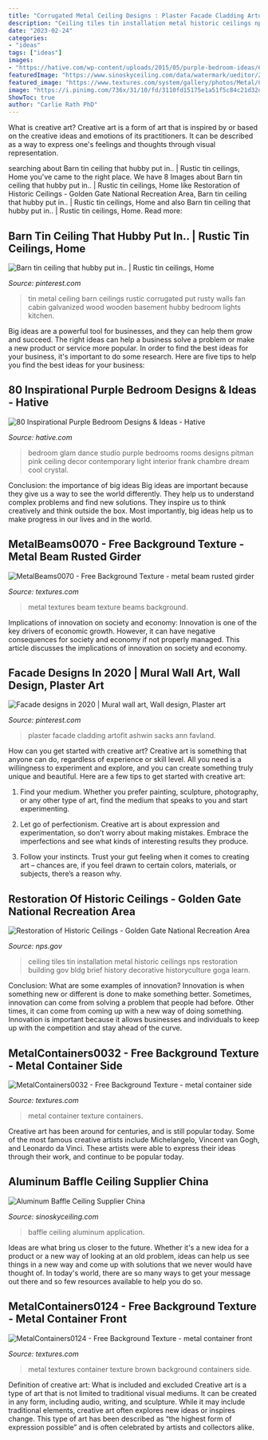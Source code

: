 ```yaml
---
title: "Corrugated Metal Ceiling Designs : Plaster Facade Cladding Artofit Ashwin Sacks Ann Favland"
description: "Ceiling tiles tin installation metal historic ceilings nps restoration building gov bldg brief history decorative historyculture goga learn"
date: "2023-02-24"
categories:
- "ideas"
tags: ["ideas"]
images:
- "https://hative.com/wp-content/uploads/2015/05/purple-bedroom-ideas/69-purple-bedroom-ideas.jpg"
featuredImage: "https://www.sinoskyceiling.com/data/watermark/ueditor/20200117/5e2181a86bd3c.jpg"
featured_image: "https://www.textures.com/system/gallery/photos/Metal/Containers/31667/MetalContainers0124_1_600.jpg?v=5"
image: "https://i.pinimg.com/736x/31/10/fd/3110fd15175e1a51f5c84c21d32da676.jpg"
ShowToc: true
author: "Carlie Rath PhD"
---
```



What is creative art?
Creative art is a form of art that is inspired by or based on the creative ideas and emotions of its practitioners. It can be described as a way to express one's feelings and thoughts through visual representation.

	

		
searching about Barn tin ceiling that hubby put in.. | Rustic tin ceilings, Home you've came to the right place. We have 8 Images about Barn tin ceiling that hubby put in.. | Rustic tin ceilings, Home like Restoration of Historic Ceilings - Golden Gate National Recreation Area, Barn tin ceiling that hubby put in.. | Rustic tin ceilings, Home and also Barn tin ceiling that hubby put in.. | Rustic tin ceilings, Home. Read more:
		
    
## Barn Tin Ceiling That Hubby Put In.. | Rustic Tin Ceilings, Home

<img loading=lazy src="https://i.pinimg.com/736x/35/27/ed/3527edd37432b7b9ebfc3eebf518b940--corrugated-metal-rusty-metal.jpg" onerror="this.onerror=null;this.src='https://tse3.mm.bing.net/th?id=OIP.nRSpILaB2tDqlLMDvGvuQQHaFj&amp;pid=15.1';" alt="Barn tin ceiling that hubby put in.. | Rustic tin ceilings, Home">

_Source: pinterest.com_

>tin metal ceiling barn ceilings rustic corrugated put rusty walls fan cabin galvanized wood wooden basement hubby bedroom lights kitchen. 

	

Big ideas are a powerful tool for businesses, and they can help them grow and succeed. The right ideas can help a business solve a problem or make a new product or service more popular. In order to find the best ideas for your business, it's important to do some research. Here are five tips to help you find the best ideas for your business:

    
## 80 Inspirational Purple Bedroom Designs &amp; Ideas - Hative

<img loading=lazy src="https://hative.com/wp-content/uploads/2015/05/purple-bedroom-ideas/69-purple-bedroom-ideas.jpg" onerror="this.onerror=null;this.src='https://tse2.mm.bing.net/th?id=OIP.adwYe1NRtaA6DKqNzZTI3QHaFB&amp;pid=15.1';" alt="80 Inspirational Purple Bedroom Designs &amp; Ideas - Hative">

_Source: hative.com_

>bedroom glam dance studio purple bedrooms rooms designs pitman pink ceiling decor contemporary light interior frank chambre dream cool crystal. 

	

Conclusion: the importance of big ideas
Big ideas are important because they give us a way to see the world differently. They help us to understand complex problems and find new solutions. They inspire us to think creatively and think outside the box. Most importantly, big ideas help us to make progress in our lives and in the world.

    
## MetalBeams0070 - Free Background Texture - Metal Beam Rusted Girder

<img loading=lazy src="https://www.textures.com/system/gallery/photos/Metal/Beams/121200/MetalBeams0070_1_600.jpg?v=5" onerror="this.onerror=null;this.src='https://tse1.mm.bing.net/th?id=OIP.VNzpZ0nx-rs3WP1_-SG_3AHaDA&amp;pid=15.1';" alt="MetalBeams0070 - Free Background Texture - metal beam rusted girder">

_Source: textures.com_

>metal textures beam texture beams background. 

	

Implications of innovation on society and economy:
Innovation is one of the key drivers of economic growth. However, it can have negative consequences for society and economy if not properly managed. This article discusses the implications of innovation on society and economy.

    
## Facade Designs In 2020 | Mural Wall Art, Wall Design, Plaster Art

<img loading=lazy src="https://i.pinimg.com/736x/31/10/fd/3110fd15175e1a51f5c84c21d32da676.jpg" onerror="this.onerror=null;this.src='https://tse2.mm.bing.net/th?id=OIP.Ku7rMZLyf0-Ej-LpKVX2rAHaJ3&amp;pid=15.1';" alt="Facade designs in 2020 | Mural wall art, Wall design, Plaster art">

_Source: pinterest.com_

>plaster facade cladding artofit ashwin sacks ann favland. 

	

How can you get started with creative art?
Creative art is something that anyone can do, regardless of experience or skill level. All you need is a willingness to experiment and explore, and you can create something truly unique and beautiful. Here are a few tips to get started with creative art:
1. Find your medium. Whether you prefer painting, sculpture, photography, or any other type of art, find the medium that speaks to you and start experimenting.

2. Let go of perfectionism. Creative art is about expression and experimentation, so don’t worry about making mistakes. Embrace the imperfections and see what kinds of interesting results they produce.

3. Follow your instincts. Trust your gut feeling when it comes to creating art – chances are, if you feel drawn to certain colors, materials, or subjects, there’s a reason why.

    
## Restoration Of Historic Ceilings - Golden Gate National Recreation Area

<img loading=lazy src="https://www.nps.gov/goga/learn/historyculture/images/Installation-in-bldg-601.jpg" onerror="this.onerror=null;this.src='https://tse4.mm.bing.net/th?id=OIP.uvNa-9lQFwfp_nCjNfrJsQHaLI&amp;pid=15.1';" alt="Restoration of Historic Ceilings - Golden Gate National Recreation Area">

_Source: nps.gov_

>ceiling tiles tin installation metal historic ceilings nps restoration building gov bldg brief history decorative historyculture goga learn. 

	

Conclusion: What are some examples of innovation?
Innovation is when something new or different is done to make something better. Sometimes, innovation can come from solving a problem that people had before. Other times, it can come from coming up with a new way of doing something. Innovation is important because it allows businesses and individuals to keep up with the competition and stay ahead of the curve.

    
## MetalContainers0032 - Free Background Texture - Metal Container Side

<img loading=lazy src="https://www.textures.com/system/gallery/photos/Metal/Containers/4916/MetalContainers0032_600.jpg?v=5" onerror="this.onerror=null;this.src='https://tse3.mm.bing.net/th?id=OIP.85tS1ntYJlDuyLJDSpKrwAHaDN&amp;pid=15.1';" alt="MetalContainers0032 - Free Background Texture - metal container side">

_Source: textures.com_

>metal container texture containers. 

	

Creative art has been around for centuries, and is still popular today. Some of the most famous creative artists include Michelangelo, Vincent van Gogh, and Leonardo da Vinci. These artists were able to express their ideas through their work, and continue to be popular today.

    
## Aluminum Baffle Ceiling Supplier China

<img loading=lazy src="https://www.sinoskyceiling.com/data/watermark/ueditor/20200117/5e2181a86bd3c.jpg" onerror="this.onerror=null;this.src='https://tse1.mm.bing.net/th?id=OIP.6c_mW2BXb1IV9zNWOyBJlgHaJ4&amp;pid=15.1';" alt="Aluminum Baffle Ceiling Supplier China">

_Source: sinoskyceiling.com_

>baffle ceiling aluminum application. 

	

Ideas are what bring us closer to the future. Whether it's a new idea for a product or a new way of looking at an old problem, ideas can help us see things in a new way and come up with solutions that we never would have thought of. In today's world, there are so many ways to get your message out there and so few resources available to help you do so.

    
## MetalContainers0124 - Free Background Texture - Metal Container Front

<img loading=lazy src="https://www.textures.com/system/gallery/photos/Metal/Containers/31667/MetalContainers0124_1_600.jpg?v=5" onerror="this.onerror=null;this.src='https://tse1.mm.bing.net/th?id=OIP.gemAOFd9a_JyIXDfMQRKdwHaDT&amp;pid=15.1';" alt="MetalContainers0124 - Free Background Texture - metal container front">

_Source: textures.com_

>metal textures container texture brown background containers side. 

	

Definition of creative art: What is included and excluded
Creative art is a type of art that is not limited to traditional visual mediums. It can be created in any form, including audio, writing, and sculpture. While it may include traditional elements, creative art often explores new ideas or inspires change. This type of art has been described as “the highest form of expression possible” and is often celebrated by artists and collectors alike.

